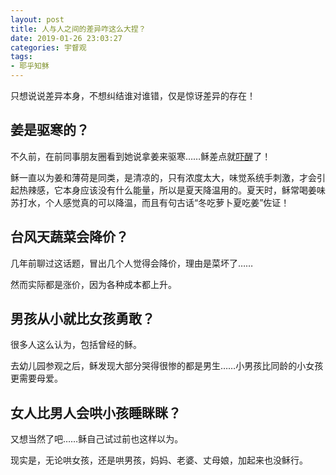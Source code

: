 ```yaml
---
layout: post
title: 人与人之间的差异咋这么大捏？
date: 2019-01-26 23:03:27
categories: 宇督观
tags:
- 耶乎知稣
---
```

只想说说差异本身，不想纠结谁对谁错，仅是惊讶差异的存在！

## 姜是驱寒的？

不久前，在前同事朋友圈看到她说拿姜来驱寒……稣差点就[吓醒](/categories/吓醒/
)了！

稣一直以为姜和薄荷是同类，是清凉的，只有浓度太大，味觉系统手刺激，才会引起热辣感，它本身应该没有什么能量，所以是夏天降温用的。夏天时，稣常喝姜味苏打水，个人感觉真的可以降温，而且有句古话“冬吃萝卜夏吃姜”佐证！

## 台风天蔬菜会降价？

几年前聊过这话题，冒出几个人觉得会降价，理由是菜坏了……

然而实际都是涨价，因为各种成本都上升。
 
## 男孩从小就比女孩勇敢？

很多人这么认为，包括曾经的稣。

去幼儿园参观之后，稣发现大部分哭得很惨的都是男生……小男孩比同龄的小女孩更需要母爱。

## 女人比男人会哄小孩睡眯眯？

又想当然了吧……稣自己试过前也这样以为。

现实是，无论哄女孩，还是哄男孩，妈妈、老婆、丈母娘，加起来也没稣行。
